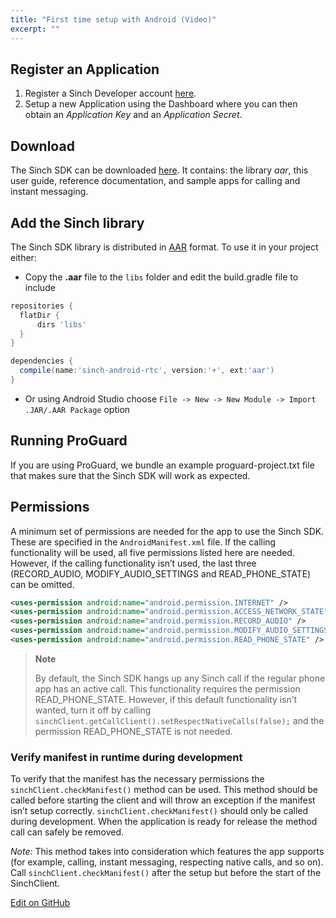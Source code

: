 ```yaml
---
title: "First time setup with Android (Video)"
excerpt: ""
---
```

## Register an Application

1.  Register a Sinch Developer account [here](https://portal.sinch.com/#/signup).
2.  Setup a new Application using the Dashboard where you can then obtain an *Application Key* and an *Application Secret*.

## Download

The Sinch SDK can be downloaded [here](https://sinch.readme.io/page/downloads). It contains: the library *aar*, this user guide, reference documentation, and sample apps for calling and instant messaging.

## Add the Sinch library

The Sinch SDK library is distributed in [AAR](http://tools.android.com/tech-docs/new-build-system/aar-format) format. To use it in your project either:

- Copy the **.aar** file to the `libs` folder and edit the build.gradle file to include

```groovy
repositories {
  flatDir {
      dirs 'libs'
  }
}

dependencies {
  compile(name:'sinch-android-rtc', version:'+', ext:'aar')
}
```

- Or using Android Studio choose `File -> New -> New Module -> Import .JAR/.AAR Package` option

## Running ProGuard

If you are using ProGuard, we bundle an example proguard-project.txt file that makes sure that the Sinch SDK will work as expected.

## Permissions

A minimum set of permissions are needed for the app to use the Sinch SDK. These are specified in the `AndroidManifest.xml` file. If the calling functionality will be used, all five permissions listed here are needed. However, if the calling functionality isn’t used, the last three (RECORD\_AUDIO, MODIFY\_AUDIO\_SETTINGS and READ\_PHONE\_STATE) can be omitted.
```xml
<uses-permission android:name="android.permission.INTERNET" />
<uses-permission android:name="android.permission.ACCESS_NETWORK_STATE" />
<uses-permission android:name="android.permission.RECORD_AUDIO" />
<uses-permission android:name="android.permission.MODIFY_AUDIO_SETTINGS" />
<uses-permission android:name="android.permission.READ_PHONE_STATE" />
```




> **Note**    
>
> By default, the Sinch SDK hangs up any Sinch call if the regular phone app has an active call. This functionality requires the permission READ\_PHONE\_STATE. However, if this default functionality isn’t wanted, turn it off by calling `sinchClient.getCallClient().setRespectNativeCalls(false);` and the permission READ\_PHONE\_STATE is not needed.

### Verify manifest in runtime during development

To verify that the manifest has the necessary permissions the `sinchClient.checkManifest()` method can be used. This method should be called before starting the client and will throw an exception if the manifest isn’t setup correctly. `sinchClient.checkManifest()` should only be called during development. When the application is ready for release the method call can safely be removed.

*Note:* This method takes into consideration which features the app supports (for example, calling, instant messaging, respecting native calls, and so on). Call `sinchClient.checkManifest()` after the setup but before the start of the SinchClient.



<a class="gitbutton pill" target="_blank" href="https://github.com/sinch/docs/blob/master/docs/video/video-for-android/video-android-first-time-setup.md"><span class="fab fa-github"></span>Edit on GitHub</a>